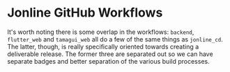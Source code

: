 # Jonline GitHub Workflows

It's worth noting there is some overlap in the workflows: `backend`, `flutter_web` and `tamagui_web` all do a few of the same things as `jonline_cd`. The latter, though, is really specifically oriented towards creating a deliverable release. The former three are separated out so we can have separate badges and better separation of the various build processes.
